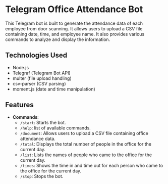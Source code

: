 # Telegram Office Attendance Bot

This Telegram bot is built to generate the attendance data of each employee from door scanning. It allows users to upload a CSV file containing date, time, and employee name. It also provides various commands to analyze and display the information.


## Technologies Used
- Node.js
- Telegraf (Telegram Bot API)
- multer (file upload handling)
- csv-parser (CSV parsing)
- moment.js (date and time manipulation)


## Features
- **Commands**:
  - `/start`: Starts the bot.
  - `/help`: list of available commands.
  - `/document`: Allows users to upload a CSV file containing office attendance data.
  - `/total`: Displays the total number of people in the office for the current day.
  - `/list`: Lists the names of people who came to the office for the current day.
  - `/times`: Shows the time in and time out for each person who came to the office for the current day.
  - `/stop`: Stops the bot.


